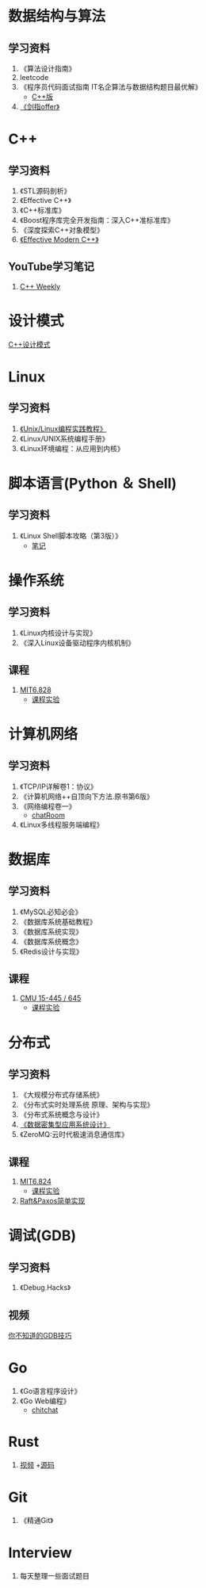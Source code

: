 # 数据结构与算法
## 学习资料
1. 《算法设计指南》
2. leetcode
3. 《程序员代码面试指南 IT名企算法与数据结构题目最优解》
    + [C++版](https://github.com/liu-jianhao/Interview)
4. [《剑指offer》](https://github.com/zhedahht/CodingInterviewChinese2)

# C++
## 学习资料
1. 《STL源码剖析》
2. 《Effective C++》
3. 《C++标准库》
4. 《Boost程序库完全开发指南：深入C++准标准库》
5. 《深度探索C++对象模型》
6. [《Effective Modern C++》](https://github.com/BartVandewoestyne/Effective-Modern-Cpp)

## YouTube学习笔记
1. [C++ Weekly](https://www.youtube.com/channel/UCxHAlbZQNFU2LgEtiqd2Maw)


# 设计模式
[C++设计模式](https://github.com/liu-jianhao/Cpp-Design-Patterns)

# Linux
## 学习资料
1. [《Unix/Linux编程实践教程》](https://github.com/liu-jianhao/linux_learing)
2. 《Linux/UNIX系统编程手册》
3. 《Linux环境编程：从应用到内核》

# 脚本语言(Python ＆ Shell)
## 学习资料
1. 《Linux Shell脚本攻略（第3版）》
    + [笔记](https://github.com/liu-jianhao/Shell-Scripting-Learning)

# 操作系统
## 学习资料
1. 《Linux内核设计与实现》
2. 《深入Linux设备驱动程序内核机制》
## 课程
1. [MIT6.828](https://pdos.csail.mit.edu/6.828/2014/schedule.html)
    + [课程实验](https://github.com/liu-jianhao/MIT6.828-2014)

# 计算机网络
## 学习资料
1. 《TCP/IP详解卷1：协议》
2. 《计算机网络++自顶向下方法.原书第6版》
3. 《网络编程卷一》
    + [chatRoom](https://github.com/liu-jianhao/chatRoom)
4. 《Linux多线程服务端编程》

# 数据库
## 学习资料
1. 《MySQL必知必会》
2. 《数据库系统基础教程》
3. 《数据库系统实现》
4. 《数据库系统概念》
5. 《Redis设计与实现》

## 课程 
1. [CMU 15-445 / 645](https://15445.courses.cs.cmu.edu/fall2017/schedule.html)
    + [课程实验](https://github.com/liu-jianhao/CMU-15-445)

# 分布式
## 学习资料
1. 《大规模分布式存储系统》
2. 《分布式实时处理系统 原理、架构与实现》
3. 《分布式系统概念与设计》
4. [《数据密集型应用系统设计》](https://github.com/Vonng/ddia)
5. 《ZeroMQ:云时代极速消息通信库》
## 课程
1. [MIT6.824](http://nil.csail.mit.edu/6.824/2016/schedule.html)
    + [课程实验](https://github.com/liu-jianhao/Distributed-Systems)
2. [Raft&Paxos简单实现](https://github.com/liu-jianhao/Raft-Paxos-Sample)

# 调试(GDB)
## 学习资料
1. 《Debug.Hacks》
## 视频
[你不知道的GDB技巧](https://www.bilibili.com/video/av32241488/)

# Go
1. 《Go语言程序设计》
2. 《Go Web编程》
    + [chitchat](https://github.com/liu-jianhao/chitchat)

# Rust
1. [视频](https://www.bilibili.com/video/av36881102)
    +[源码](https://github.com/liu-jianhao/Rust_learning)

# Git
1. 《精通Git》


# Interview
1. 每天整理一些面试题目
